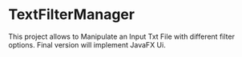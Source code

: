 # TextFilterManager
This project allows to Manipulate an Input Txt File with different filter options.
Final version will implement JavaFX Ui.
